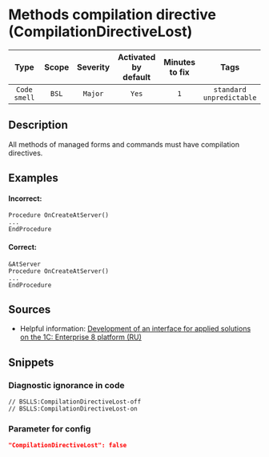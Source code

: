 # Methods compilation directive (CompilationDirectiveLost)

 |     Type     | Scope | Severity | Activated<br>by default | Minutes<br>to fix |                Tags                 |
 |:------------:|:-----:|:--------:|:-----------------------------:|:-----------------------:|:-----------------------------------:|
 | `Code smell` | `BSL` | `Major`  |             `Yes`             |           `1`           | `standard`<br>`unpredictable` | 

<!-- Блоки выше заполняются автоматически, не трогать -->
## Description
All methods of managed forms and commands must have compilation directives.

## Examples

#### Incorrect:
```bsl
Procedure OnCreateAtServer()
...
EndProcedure 
```

#### Correct:
```bsl
&AtServer
Procedure OnCreateAtServer()
...
EndProcedure 
```

## Sources

* Helpful information: [Development of an interface for applied solutions on the 1C: Enterprise 8 platform (RU)](https://its.1c.ru/db/pubv8devui#content:189:1)

## Snippets

<!-- Блоки ниже заполняются автоматически, не трогать -->
### Diagnostic ignorance in code

```bsl
// BSLLS:CompilationDirectiveLost-off
// BSLLS:CompilationDirectiveLost-on
```

### Parameter for config

```json
"CompilationDirectiveLost": false
```
